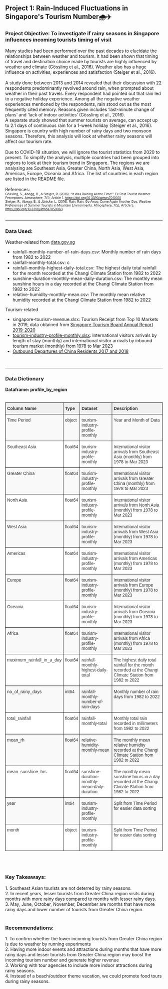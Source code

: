 <h2 style="text-align: left;">Project 1:&nbsp;Rain-Induced Fluctuations in Singapore's Tourism Number🌧️✈️</h2><span></span><h3 style="text-align: left;">Project Objective: To investigate if rainy seasons in Singapore influences incoming tourists timing of visit</h3><div><div>Many studies had been performed over the past decades to elucidate the relationships between weather and tourism. It had been shown that timing of travel and destination choice made by tourists are highly influenced by weather and climate (Gössling et al., 2016). Weather also has a huge influence on activities, experiences and satisfaction (Steiger et al., 2016).</div><div><br /></div><div>A study done between 2013 and 2014 revealed that their discussion with 22 respondents predominantly revolved around rain, when prompted about weather in their past travels. Every respondent had pointed out that rain led to a negative holiday experience. Among all the negative weather experiences mentioned by the respondents, rain stood out as the most frequently cited memory. Reasons given includes ‘last-minute change of plans’ and ‘lack of indoor activities’ (Gössling et al., 2016).</div><div>A separate study showed that summer tourists on average, can accept up to 2.1 days of continuous rain for a 1-week holiday (Steiger et al., 2016). Singapore is country with high number of rainy days and two monsoon seasons. Therefore, this analysis will look at whether rainy seasons will affect our tourism rate.</div><div><br /></div><div>Due to COVID-19 situation, we will ignore the tourist statistics from 2020 to present. To simplify the analysis, multiple countries had been grouped into regions to look at their tourism trend in Singapore. The regions we are analysing are Southeast Asia, Greater China, North Asia, West Asia, Americas, Europe, Oceania and Africa. The list of countries in each region are listed in the README file.</div><div><br /></div><div>References:</div><div><span style="font-size: x-small;">Gössling, S., Abegg, B., &amp; Steiger, R. (2016). “It Was Raining All the Time!”: Ex Post Tourist Weather Perceptions. Atmosphere, 7(1), Article 1. <a href="https://doi.org/10.3390/atmos7010010">https://doi.org/10.3390/atmos7010010</a></span></div><div><span style="font-size: x-small;">Steiger, R., Abegg, B., &amp; Jänicke, L. (2016). Rain, Rain, Go Away, Come Again Another Day. Weather Preferences of Summer Tourists in Mountain Environments. Atmosphere, 7(5), Article 5. <a href="https://doi.org/10.3390/atmos7050063">https://doi.org/10.3390/atmos7050063</a></span></div></div><div><br /></div><span><hr class="dashed" /></span><h3 style="text-align: left;">Data Used:</h3><div>Weather-related from <a href="http://data.gov.sg">data.gov.sg</a></div><div><ul style="text-align: left;"><li>rainfall-monthly-number-of-rain-days.csv: Monthly number of rain days from 1982 to 2022</li><li>rainfall-monthly-total.csv: c</li><li>rainfall-monthly-highest-daily-total.csv:&nbsp;The highest daily total rainfall for the month recorded at the Changi Climate Station from 1982 to 2022</li><li>sunshine-duration-monthly-mean-daily-duration.csv:&nbsp;The monthly mean sunshine hours in a day recorded at the Changi Climate Station from 1982 to 2022</li><li>relative-humidity-monthly-mean.csv:&nbsp;The monthly mean relative humidity recorded at the Changi Climate Station from 1982 to 2022</li></ul></div><div>Tourism-related</div><div><ul style="text-align: left;"><li>singapore-tourism-revenue.xlsx: Tourism Receipt from Top 10 Markets in 2019, data obtained from <a href="https://www.stb.gov.sg/content/dam/stb/documents/annualreports/Singapore%20Tourism%20Board_Annual%20Report%202019-2020.pdf" target="_blank">Singapore Tourism Board Annual Report 2019-2020</a></li><li><a href="https://tablebuilder.singstat.gov.sg/statistical-tables/downloadMultiple/_xVRYuIPVEe2yAjZN4FFXw">tourism-industry-profile-monthly.xlsx</a>: International visitors arrivals by length of stay (monthly) and international visitor arrivals by inbound tourism market (monthly) from 1978 to Mar 2023</li><li><a href="http://www.travellinkdaily.com/tld/dsj/15550.htm" target="_blank">Outbound Departures of China Residents 2017 and 2018</a></li></ul><div><br /></div><span><hr class="dashed" /></span><h3 style="text-align: left;">Data Dictionary</h3></div><div><b>Dataframe:&nbsp;profile_by_region</b></div><div><br /></div><div>

<table class="tg" style="border-collapse: collapse; border-color: rgb(204, 204, 204); border-spacing: 0px;"><thead><tr><th style="background-color: #f0f0f0; border-color: rgb(0, 0, 0); border-style: solid; border-width: 1px; color: #333333; font-family: Arial, sans-serif; font-size: 14px; overflow: hidden; padding: 10px 5px; text-align: left; vertical-align: top; word-break: normal;">Column Name</th><th style="background-color: #f0f0f0; border-color: rgb(0, 0, 0); border-style: solid; border-width: 1px; color: #333333; font-family: Arial, sans-serif; font-size: 14px; overflow: hidden; padding: 10px 5px; text-align: left; vertical-align: top; word-break: normal;">Type</th><th style="background-color: #f0f0f0; border-color: rgb(0, 0, 0); border-style: solid; border-width: 1px; color: #333333; font-family: Arial, sans-serif; font-size: 14px; overflow: hidden; padding: 10px 5px; text-align: left; vertical-align: top; word-break: normal;">Dataset</th><th style="background-color: #f0f0f0; border-color: rgb(0, 0, 0); border-style: solid; border-width: 1px; color: #333333; font-family: Arial, sans-serif; font-size: 14px; overflow: hidden; padding: 10px 5px; text-align: left; vertical-align: top; word-break: normal;">Description</th></tr></thead><tbody><tr><td style="background-color: #f9f9f9; border-color: rgb(0, 0, 0); border-style: solid; border-width: 1px; color: #333333; font-family: Arial, sans-serif; font-size: 14px; overflow: hidden; padding: 10px 5px; text-align: left; vertical-align: top; word-break: normal;">Time Period</td><td style="background-color: #f9f9f9; border-color: rgb(0, 0, 0); border-style: solid; border-width: 1px; color: #333333; font-family: Arial, sans-serif; font-size: 14px; overflow: hidden; padding: 10px 5px; text-align: left; vertical-align: top; word-break: normal;">object</td><td style="background-color: #f9f9f9; border-color: rgb(0, 0, 0); border-style: solid; border-width: 1px; color: #333333; font-family: Arial, sans-serif; font-size: 14px; overflow: hidden; padding: 10px 5px; text-align: left; vertical-align: top; word-break: normal;">tourism-industry-profile-monthly</td><td style="background-color: #f9f9f9; border-color: rgb(0, 0, 0); border-style: solid; border-width: 1px; color: #333333; font-family: Arial, sans-serif; font-size: 14px; overflow: hidden; padding: 10px 5px; text-align: left; vertical-align: top; word-break: normal;">Year and Month of Data</td></tr><tr><td style="background-color: white; border-color: rgb(0, 0, 0); border-style: solid; border-width: 1px; color: #333333; font-family: Arial, sans-serif; font-size: 14px; overflow: hidden; padding: 10px 5px; text-align: left; vertical-align: top; word-break: normal;">Southeast Asia</td><td style="background-color: white; border-color: rgb(0, 0, 0); border-style: solid; border-width: 1px; color: #333333; font-family: Arial, sans-serif; font-size: 14px; overflow: hidden; padding: 10px 5px; text-align: left; vertical-align: top; word-break: normal;">float64</td><td style="background-color: white; border-color: rgb(0, 0, 0); border-style: solid; border-width: 1px; color: #333333; font-family: Arial, sans-serif; font-size: 14px; overflow: hidden; padding: 10px 5px; text-align: left; vertical-align: top; word-break: normal;">tourism-industry-profile-monthly</td><td style="background-color: white; border-color: rgb(0, 0, 0); border-style: solid; border-width: 1px; color: #333333; font-family: Arial, sans-serif; font-size: 14px; overflow: hidden; padding: 10px 5px; text-align: left; vertical-align: top; word-break: normal;">International visitor arrivals from Southeast Asia (monthly) from 1978 to Mar 2023</td></tr><tr><td style="background-color: #f9f9f9; border-color: rgb(0, 0, 0); border-style: solid; border-width: 1px; color: #333333; font-family: Arial, sans-serif; font-size: 14px; overflow: hidden; padding: 10px 5px; text-align: left; vertical-align: top; word-break: normal;">Greater China</td><td style="background-color: #f9f9f9; border-color: rgb(0, 0, 0); border-style: solid; border-width: 1px; color: #333333; font-family: Arial, sans-serif; font-size: 14px; overflow: hidden; padding: 10px 5px; text-align: left; vertical-align: top; word-break: normal;">float64</td><td style="background-color: #f9f9f9; border-color: rgb(0, 0, 0); border-style: solid; border-width: 1px; color: #333333; font-family: Arial, sans-serif; font-size: 14px; overflow: hidden; padding: 10px 5px; text-align: left; vertical-align: top; word-break: normal;">tourism-industry-profile-monthly</td><td style="background-color: #f9f9f9; border-color: rgb(0, 0, 0); border-style: solid; border-width: 1px; color: #333333; font-family: Arial, sans-serif; font-size: 14px; overflow: hidden; padding: 10px 5px; text-align: left; vertical-align: top; word-break: normal;">International visitor arrivals from Greater China (monthly) from 1978 to Mar 2023</td></tr><tr><td style="background-color: white; border-color: rgb(0, 0, 0); border-style: solid; border-width: 1px; color: #333333; font-family: Arial, sans-serif; font-size: 14px; overflow: hidden; padding: 10px 5px; text-align: left; vertical-align: top; word-break: normal;">North Asia</td><td style="background-color: white; border-color: rgb(0, 0, 0); border-style: solid; border-width: 1px; color: #333333; font-family: Arial, sans-serif; font-size: 14px; overflow: hidden; padding: 10px 5px; text-align: left; vertical-align: top; word-break: normal;">float64</td><td style="background-color: white; border-color: rgb(0, 0, 0); border-style: solid; border-width: 1px; color: #333333; font-family: Arial, sans-serif; font-size: 14px; overflow: hidden; padding: 10px 5px; text-align: left; vertical-align: top; word-break: normal;">tourism-industry-profile-monthly</td><td style="background-color: white; border-color: rgb(0, 0, 0); border-style: solid; border-width: 1px; color: #333333; font-family: Arial, sans-serif; font-size: 14px; overflow: hidden; padding: 10px 5px; text-align: left; vertical-align: top; word-break: normal;">International visitor arrivals from North Asia (monthly) from 1978 to Mar 2023</td></tr><tr><td style="background-color: #f9f9f9; border-color: rgb(0, 0, 0); border-style: solid; border-width: 1px; color: #333333; font-family: Arial, sans-serif; font-size: 14px; overflow: hidden; padding: 10px 5px; text-align: left; vertical-align: top; word-break: normal;">West Asia</td><td style="background-color: #f9f9f9; border-color: rgb(0, 0, 0); border-style: solid; border-width: 1px; color: #333333; font-family: Arial, sans-serif; font-size: 14px; overflow: hidden; padding: 10px 5px; text-align: left; vertical-align: top; word-break: normal;">float64</td><td style="background-color: #f9f9f9; border-color: rgb(0, 0, 0); border-style: solid; border-width: 1px; color: #333333; font-family: Arial, sans-serif; font-size: 14px; overflow: hidden; padding: 10px 5px; text-align: left; vertical-align: top; word-break: normal;">tourism-industry-profile-monthly</td><td style="background-color: #f9f9f9; border-color: rgb(0, 0, 0); border-style: solid; border-width: 1px; color: #333333; font-family: Arial, sans-serif; font-size: 14px; overflow: hidden; padding: 10px 5px; text-align: left; vertical-align: top; word-break: normal;">International visitor arrivals from West Asia (monthly) from 1978 to Mar 2023</td></tr><tr><td style="background-color: white; border-color: rgb(0, 0, 0); border-style: solid; border-width: 1px; color: #333333; font-family: Arial, sans-serif; font-size: 14px; overflow: hidden; padding: 10px 5px; text-align: left; vertical-align: top; word-break: normal;">Americas</td><td style="background-color: white; border-color: rgb(0, 0, 0); border-style: solid; border-width: 1px; color: #333333; font-family: Arial, sans-serif; font-size: 14px; overflow: hidden; padding: 10px 5px; text-align: left; vertical-align: top; word-break: normal;">float64</td><td style="background-color: white; border-color: rgb(0, 0, 0); border-style: solid; border-width: 1px; color: #333333; font-family: Arial, sans-serif; font-size: 14px; overflow: hidden; padding: 10px 5px; text-align: left; vertical-align: top; word-break: normal;">tourism-industry-profile-monthly</td><td style="background-color: white; border-color: rgb(0, 0, 0); border-style: solid; border-width: 1px; color: #333333; font-family: Arial, sans-serif; font-size: 14px; overflow: hidden; padding: 10px 5px; text-align: left; vertical-align: top; word-break: normal;">International visitor arrivals from Americas (monthly) from 1978 to Mar 2023</td></tr><tr><td style="background-color: #f9f9f9; border-color: rgb(0, 0, 0); border-style: solid; border-width: 1px; color: #333333; font-family: Arial, sans-serif; font-size: 14px; overflow: hidden; padding: 10px 5px; text-align: left; vertical-align: top; word-break: normal;">Europe</td><td style="background-color: #f9f9f9; border-color: rgb(0, 0, 0); border-style: solid; border-width: 1px; color: #333333; font-family: Arial, sans-serif; font-size: 14px; overflow: hidden; padding: 10px 5px; text-align: left; vertical-align: top; word-break: normal;">float64</td><td style="background-color: #f9f9f9; border-color: rgb(0, 0, 0); border-style: solid; border-width: 1px; color: #333333; font-family: Arial, sans-serif; font-size: 14px; overflow: hidden; padding: 10px 5px; text-align: left; vertical-align: top; word-break: normal;">tourism-industry-profile-monthly</td><td style="background-color: #f9f9f9; border-color: rgb(0, 0, 0); border-style: solid; border-width: 1px; color: #333333; font-family: Arial, sans-serif; font-size: 14px; overflow: hidden; padding: 10px 5px; text-align: left; vertical-align: top; word-break: normal;">International visitor arrivals from Europe (monthly) from 1978 to Mar 2023</td></tr><tr><td style="background-color: white; border-color: rgb(0, 0, 0); border-style: solid; border-width: 1px; color: #333333; font-family: Arial, sans-serif; font-size: 14px; overflow: hidden; padding: 10px 5px; text-align: left; vertical-align: top; word-break: normal;">Oceania</td><td style="background-color: white; border-color: rgb(0, 0, 0); border-style: solid; border-width: 1px; color: #333333; font-family: Arial, sans-serif; font-size: 14px; overflow: hidden; padding: 10px 5px; text-align: left; vertical-align: top; word-break: normal;">float64</td><td style="background-color: white; border-color: rgb(0, 0, 0); border-style: solid; border-width: 1px; color: #333333; font-family: Arial, sans-serif; font-size: 14px; overflow: hidden; padding: 10px 5px; text-align: left; vertical-align: top; word-break: normal;">tourism-industry-profile-monthly</td><td style="background-color: white; border-color: rgb(0, 0, 0); border-style: solid; border-width: 1px; color: #333333; font-family: Arial, sans-serif; font-size: 14px; overflow: hidden; padding: 10px 5px; text-align: left; vertical-align: top; word-break: normal;">International visitor arrivals from Oceania (monthly) from 1978 to Mar 2023</td></tr><tr><td style="background-color: #f9f9f9; border-color: rgb(0, 0, 0); border-style: solid; border-width: 1px; color: #333333; font-family: Arial, sans-serif; font-size: 14px; overflow: hidden; padding: 10px 5px; text-align: left; vertical-align: top; word-break: normal;">Africa</td><td style="background-color: #f9f9f9; border-color: rgb(0, 0, 0); border-style: solid; border-width: 1px; color: #333333; font-family: Arial, sans-serif; font-size: 14px; overflow: hidden; padding: 10px 5px; text-align: left; vertical-align: top; word-break: normal;">float64</td><td style="background-color: #f9f9f9; border-color: rgb(0, 0, 0); border-style: solid; border-width: 1px; color: #333333; font-family: Arial, sans-serif; font-size: 14px; overflow: hidden; padding: 10px 5px; text-align: left; vertical-align: top; word-break: normal;">tourism-industry-profile-monthly</td><td style="background-color: #f9f9f9; border-color: rgb(0, 0, 0); border-style: solid; border-width: 1px; color: #333333; font-family: Arial, sans-serif; font-size: 14px; overflow: hidden; padding: 10px 5px; text-align: left; vertical-align: top; word-break: normal;">International visitor arrivals from Africa (monthly) from 1978 to Mar 2023</td></tr><tr><td style="background-color: white; border-color: rgb(0, 0, 0); border-style: solid; border-width: 1px; color: #333333; font-family: Arial, sans-serif; font-size: 14px; overflow: hidden; padding: 10px 5px; text-align: left; vertical-align: top; word-break: normal;">maximum_rainfall_in_a_day</td><td style="background-color: white; border-color: rgb(0, 0, 0); border-style: solid; border-width: 1px; color: #333333; font-family: Arial, sans-serif; font-size: 14px; overflow: hidden; padding: 10px 5px; text-align: left; vertical-align: top; word-break: normal;">float64</td><td style="background-color: white; border-color: rgb(0, 0, 0); border-style: solid; border-width: 1px; color: #333333; font-family: Arial, sans-serif; font-size: 14px; overflow: hidden; padding: 10px 5px; text-align: left; vertical-align: top; word-break: normal;">rainfall-monthly-highest-daily-total</td><td style="background-color: white; border-color: rgb(0, 0, 0); border-style: solid; border-width: 1px; color: #333333; font-family: Arial, sans-serif; font-size: 14px; overflow: hidden; padding: 10px 5px; text-align: left; vertical-align: top; word-break: normal;">The highest daily total rainfall for the month recorded at the Changi Climate Station from 1982 to 2022</td></tr><tr><td style="background-color: #f9f9f9; border-color: rgb(0, 0, 0); border-style: solid; border-width: 1px; color: #333333; font-family: Arial, sans-serif; font-size: 14px; overflow: hidden; padding: 10px 5px; text-align: left; vertical-align: top; word-break: normal;">no_of_rainy_days</td><td style="background-color: #f9f9f9; border-color: rgb(0, 0, 0); border-style: solid; border-width: 1px; color: #333333; font-family: Arial, sans-serif; font-size: 14px; overflow: hidden; padding: 10px 5px; text-align: left; vertical-align: top; word-break: normal;">int64</td><td style="background-color: #f9f9f9; border-color: rgb(0, 0, 0); border-style: solid; border-width: 1px; color: #333333; font-family: Arial, sans-serif; font-size: 14px; overflow: hidden; padding: 10px 5px; text-align: left; vertical-align: top; word-break: normal;">rainfall-monthly-number-of-rain-days</td><td style="background-color: #f9f9f9; border-color: rgb(0, 0, 0); border-style: solid; border-width: 1px; color: #333333; font-family: Arial, sans-serif; font-size: 14px; overflow: hidden; padding: 10px 5px; text-align: left; vertical-align: top; word-break: normal;">Monthly number of rain days from 1982 to 2022</td></tr><tr><td style="background-color: white; border-color: rgb(0, 0, 0); border-style: solid; border-width: 1px; color: #333333; font-family: Arial, sans-serif; font-size: 14px; overflow: hidden; padding: 10px 5px; text-align: left; vertical-align: top; word-break: normal;">total_rainfall</td><td style="background-color: white; border-color: rgb(0, 0, 0); border-style: solid; border-width: 1px; color: #333333; font-family: Arial, sans-serif; font-size: 14px; overflow: hidden; padding: 10px 5px; text-align: left; vertical-align: top; word-break: normal;">float64</td><td style="background-color: white; border-color: rgb(0, 0, 0); border-style: solid; border-width: 1px; color: #333333; font-family: Arial, sans-serif; font-size: 14px; overflow: hidden; padding: 10px 5px; text-align: left; vertical-align: top; word-break: normal;">rainfall-monthly-total</td><td style="background-color: white; border-color: rgb(0, 0, 0); border-style: solid; border-width: 1px; color: #333333; font-family: Arial, sans-serif; font-size: 14px; overflow: hidden; padding: 10px 5px; text-align: left; vertical-align: top; word-break: normal;">Monthly total rain recorded in millimeters from 1982 to 2022</td></tr><tr><td style="background-color: #f9f9f9; border-color: rgb(0, 0, 0); border-style: solid; border-width: 1px; color: #333333; font-family: Arial, sans-serif; font-size: 14px; overflow: hidden; padding: 10px 5px; text-align: left; vertical-align: top; word-break: normal;">mean_rh</td><td style="background-color: #f9f9f9; border-color: rgb(0, 0, 0); border-style: solid; border-width: 1px; color: #333333; font-family: Arial, sans-serif; font-size: 14px; overflow: hidden; padding: 10px 5px; text-align: left; vertical-align: top; word-break: normal;">float64</td><td style="background-color: #f9f9f9; border-color: rgb(0, 0, 0); border-style: solid; border-width: 1px; color: #333333; font-family: Arial, sans-serif; font-size: 14px; overflow: hidden; padding: 10px 5px; text-align: left; vertical-align: top; word-break: normal;">relative-humidity-monthly-mean</td><td style="background-color: #f9f9f9; border-color: rgb(0, 0, 0); border-style: solid; border-width: 1px; color: #333333; font-family: Arial, sans-serif; font-size: 14px; overflow: hidden; padding: 10px 5px; text-align: left; vertical-align: top; word-break: normal;">The monthly mean relative humidity recorded at the Changi Climate Station from 1982 to 2022</td></tr><tr><td style="background-color: white; border-color: rgb(0, 0, 0); border-style: solid; border-width: 1px; color: #333333; font-family: Arial, sans-serif; font-size: 14px; overflow: hidden; padding: 10px 5px; text-align: left; vertical-align: top; word-break: normal;">mean_sunshine_hrs</td><td style="background-color: white; border-color: rgb(0, 0, 0); border-style: solid; border-width: 1px; color: #333333; font-family: Arial, sans-serif; font-size: 14px; overflow: hidden; padding: 10px 5px; text-align: left; vertical-align: top; word-break: normal;">float64</td><td style="background-color: white; border-color: rgb(0, 0, 0); border-style: solid; border-width: 1px; color: #333333; font-family: Arial, sans-serif; font-size: 14px; overflow: hidden; padding: 10px 5px; text-align: left; vertical-align: top; word-break: normal;">sunshine-duration-monthly-mean-daily-duration</td><td style="background-color: white; border-color: rgb(0, 0, 0); border-style: solid; border-width: 1px; color: #333333; font-family: Arial, sans-serif; font-size: 14px; overflow: hidden; padding: 10px 5px; text-align: left; vertical-align: top; word-break: normal;">The monthly mean sunshine hours in a day recorded at the Changi Climate Station from 1982 to 2022</td></tr><tr><td style="background-color: #f9f9f9; border-color: rgb(0, 0, 0); border-style: solid; border-width: 1px; color: #333333; font-family: Arial, sans-serif; font-size: 14px; overflow: hidden; padding: 10px 5px; text-align: left; vertical-align: top; word-break: normal;">year</td><td style="background-color: #f9f9f9; border-color: rgb(0, 0, 0); border-style: solid; border-width: 1px; color: #333333; font-family: Arial, sans-serif; font-size: 14px; overflow: hidden; padding: 10px 5px; text-align: left; vertical-align: top; word-break: normal;">int64</td><td style="background-color: #f9f9f9; border-color: rgb(0, 0, 0); border-style: solid; border-width: 1px; color: #333333; font-family: Arial, sans-serif; font-size: 14px; overflow: hidden; padding: 10px 5px; text-align: left; vertical-align: top; word-break: normal;">tourism-industry-profile-monthly</td><td style="background-color: #f9f9f9; border-color: rgb(0, 0, 0); border-style: solid; border-width: 1px; color: #333333; font-family: Arial, sans-serif; font-size: 14px; overflow: hidden; padding: 10px 5px; text-align: left; vertical-align: top; word-break: normal;">Split from Time Period for easier data sorting</td></tr><tr><td style="background-color: white; border-color: rgb(0, 0, 0); border-style: solid; border-width: 1px; color: #333333; font-family: Arial, sans-serif; font-size: 14px; overflow: hidden; padding: 10px 5px; text-align: left; vertical-align: top; word-break: normal;">month</td><td style="background-color: white; border-color: rgb(0, 0, 0); border-style: solid; border-width: 1px; color: #333333; font-family: Arial, sans-serif; font-size: 14px; overflow: hidden; padding: 10px 5px; text-align: left; vertical-align: top; word-break: normal;">object</td><td style="background-color: white; border-color: rgb(0, 0, 0); border-style: solid; border-width: 1px; color: #333333; font-family: Arial, sans-serif; font-size: 14px; overflow: hidden; padding: 10px 5px; text-align: left; vertical-align: top; word-break: normal;">tourism-industry-profile-monthly</td><td style="background-color: white; border-color: rgb(0, 0, 0); border-style: solid; border-width: 1px; color: #333333; font-family: Arial, sans-serif; font-size: 14px; overflow: hidden; padding: 10px 5px; text-align: left; vertical-align: top; word-break: normal;">Split from Time Period for easier data sorting</td></tr></tbody></table>
  
</div><div><br /></div><div><br /></div><span><!--more--></span><h3 style="text-align: left;">Key Takeaways:</h3><div>1. Southeast Asian tourists are not deterred by rainy seasons.&nbsp;</div><div>2. In recent years, lesser tourists from Greater China region visits during months with more rainy days compared to months with lesser rainy days.&nbsp;</div><div>3. May, June, October, November, December are months that have more rainy days and lower number of tourists from Greater China region.</div><div><br /></div><span><!--more--></span><h3 style="text-align: left;">Recommendations:</h3><div>1. To confirm whether the lower incoming tourists from Greater China region is due to weather by running experiments</div><div>2. Having more indoor events and attractions during months that have more rainy days and lesser tourists from Greater China region may boost the incoming tourism number and generate higher revenue</div><div>3. Working with tour agencies to include more indoor attractions during rainy seasons.&nbsp;</div><div>4. Instead of a beach/outdoor theme vacation, we could promote food tours during rainy seasons.&nbsp;</div><div><br /></div><div><br /></div>